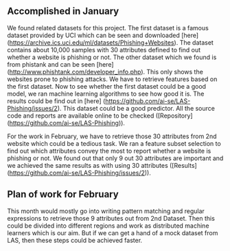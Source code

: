 ## Accomplished in January
 
We found related datasets for this project. The first dataset is a famous dataset provided by UCI which can be seen and downloaded [here] (https://archive.ics.uci.edu/ml/datasets/Phishing+Websites). The dataset contains about 10,000 samples with 30 attributes defined to find out whether a website is phishing or not. The other dataset which we found is from phistank and can be seen [here] (http://www.phishtank.com/developer_info.php). This only shows the websites prone to phishing attacks. We have to retrieve features based on the first dataset. Now to see whether the first dataset could be a good model, we ran machine learning algorithms to see how good it is. The results could be find out in [here] (https://github.com/ai-se/LAS-Phishing/issues/2). This dataset could be a good predictor. All the source code and reports are available online to be checked ([Repository] (https://github.com/ai-se/LAS-Phishing)).
 
For the work in February, we have to retrieve those 30 attributes from 2nd website which could be a tedious task. We ran a feature subset selection to find out which attributes convey the most to report whether a website is phishing or not. We found out that only 9 out 30 attributes are important and we achieved the same results as with using 30 attributes ([Results] (https://github.com/ai-se/LAS-Phishing/issues/2)).
 
## Plan of work for February

This month would mostly go into writing pattern matching and regular expressions to retrieve those 9 attributes out from 2nd Dataset. Then this could be divided into different regions and work as distributed machine learners which is our aim.
But if we can get a hand of a mock dataset from LAS, then these steps could be achieved faster.
